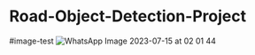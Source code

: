 # Road-Object-Detection-Project
#image-test
![WhatsApp Image 2023-07-15 at 02 01 44](https://github.com/dipeshkumar799/Road-Object-Detection-Project/assets/109097194/8a2eb320-933d-4a8e-96d8-88dc8dd5b356)
